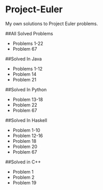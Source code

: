 # Project-Euler
My own solutions to Project Euler problems. 

##All Solved Problems
 - Problems 1-22
 - Problem 67
 
##Solved In Java
 - Problems 1-12
 - Problem 14
 - Problem 21

##Solved In Python
 - Problem 13-18
 - Problem 22
 - Problem 67

##Solved In Haskell
 - Problem 1-10
 - Problem 12-16
 - Problem 18
 - Problem 20
 - Problem 67
 
##Solved in C++
 - Problem 1
 - Problem 2
 - Problem 19
